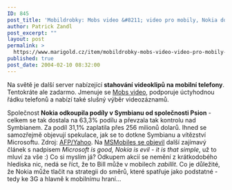 ```yaml
---
ID: 845
post_title: 'Mobildrobky: Mobs video &#8211; video pro mobily, Nokia dokupuje podíly v&nbsp;Symbianu'
author: Patrick Zandl
post_excerpt: ""
layout: post
permalink: >
  https://www.marigold.cz/item/mobildrobky-mobs-video-video-pro-mobily-nokia-dokupuje-podily-v-symbianu
published: true
post_date: 2004-02-10 08:32:00
---
```

<P>Na světě je další server nabízející&#160;<STRONG>stahování videoklipů na mobilní telefony</STRONG>. Tentokráte ale zadarmo. Jmenuje se <A href="http://www.mobsvideo.com/" target=_blank>Mobs video</A>, podporuje úctyhodnou řádku telefonů a nabízí také slušný výběr videozáznamů. </P>
<P>Společnost <STRONG>Nokia odkoupila podíly v Symbianu od společnosti Psion</STRONG> - celkem se tak dostala na 63,3% podílu a převzala tak kontrolu nad Symbianem. Za podíl 31,1% zaplatila přes 256 milionů dolarů. Ihned se samozřejmě objevují spekulace, jak se to dotkne Symbianu a vítězství Microsoftu. Zdroj: <A href="http://story.news.yahoo.com/news?tmpl=story&amp;cid=1518&amp;ncid=1518&amp;e=16&amp;u=/afp/20040209" target=_blank>AFP/Yahoo</A>. Na <A href="http://msmobiles.com/news.php/2141.html" target=_blank>MSMobiles se objevil</A> další zajímavý článek s nadpisem <EM>Microsoft is good, Nokia is evil - it is that simple</EM>, už to mluví za vše :) Co si myslím já? Odkupem akcií se nemění z krátkodobého hlediska nic, nedá se říct, že to Bill může v mobilech <EM>zabillit</EM>. Co je důležité, že Nokia může tlačit na strategii do směrů, které spatřuje jako podstatné - tedy ke 3G a hlavně k mobilnímu hraní...</P>